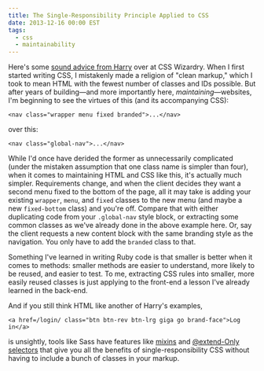 ```yaml
---
title: The Single-Responsibility Principle Applied to CSS
date: 2013-12-16 00:00 EST
tags:
  - css
  - maintainability
---
```


Here's some [sound advice from Harry](http://csswizardry.com/2012/04/the-single-responsibility-principle-applied-to-css/) over at CSS Wizardry. When I first started writing CSS, I mistakenly made a religion of "clean markup," which I took to mean HTML with the fewest number of classes and IDs possible. But after years of building—and more importantly here, *maintaining*—websites, I'm beginning to see the virtues of this (and its accompanying CSS):

<!--more-->

    <nav class="wrapper menu fixed branded">...</nav>

over this:

    <nav class="global-nav">...</nav>

While I'd once have derided the former as unnecessarily complicated (under the mistaken assumption that one class name is simpler than four), when it comes to maintaining HTML and CSS like this, it's actually much simpler. Requirements change, and when the client decides they want a second menu fixed to the bottom of the page, all it may take is adding your existing `wrapper`, `menu`, and `fixed` classes to the new menu (and maybe a new `fixed-bottom` class) and you're off. Compare that with either duplicating code from your `.global-nav` style block, or extracting some common classes as we've already done in the above example here. Or, say the client requests a new content block with the same branding style as the navigation. You only have to add the `branded` class to that.

Something I've learned in writing Ruby code is that smaller is better when it comes to methods: smaller methods are easier to understand, more likely to be reused, and easier to test. To me, extracting CSS rules into smaller, more easily reused classes is just applying to the front-end a lesson I've already learned in the back-end.

And if you still think HTML like another of Harry's examples,

    <a href=/login/ class="btn btn-rev btn-lrg giga go brand-face">Log in</a>

is unsightly, tools like Sass have features like [mixins][1] and [@extend-Only selectors][2] that give you all the benefits of single-responsibility CSS without having to include a bunch of classes in your markup.

 [1]: http://sass-lang.com/documentation/file.SASS_REFERENCE.html#mixins
 [2]: http://sass-lang.com/documentation/file.SASS_REFERENCE.html#placeholders

